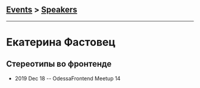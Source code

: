 ## [Events](../README.md) > [Speakers](../speakers.md)
---

# Екатерина Фастовец

## Стереотипы во фронтенде
- 2019 Dec 18 -- OdessaFrontend Meetup 14    
